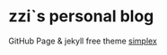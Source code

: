 # zzi`s personal blog

GitHub Page & jekyll free theme [simplex](https://github.com/andreondra/jekyll-theme-simplex)